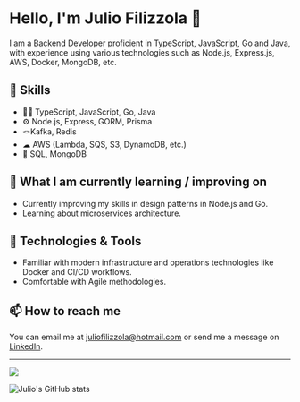 # Hello, I'm Julio Filizzola 👋

I am a Backend Developer proficient in TypeScript, JavaScript, Go and Java, with experience using various technologies such as Node.js, Express.js, AWS, Docker, MongoDB, etc.

## 🚀 Skills

- 👩‍💻 TypeScript, JavaScript, Go, Java
- ⚙️ Node.js, Express, GORM, Prisma
- 🪢Kafka, Redis
- ☁ AWS (Lambda, SQS, S3, DynamoDB, etc.)
- 💽 SQL, MongoDB

## 📖 What I am currently learning / improving on

- Currently improving my skills in design patterns in Node.js and Go.
- Learning about microservices architecture.


## 🔧 Technologies & Tools

- Familiar with modern infrastructure and operations technologies like Docker and CI/CD workflows.
- Comfortable with Agile methodologies.

## 📫 How to reach me

You can email me at juliofilizzola@hotmail.com or send me a message on [LinkedIn](https://www.linkedin.com/in/julio-filizzola/).

---

<!---
 [![Top Langs](https://github-readme-stats.vercel.app/api/top-langs/?username=juliofilizzola&theme=dark&show_icons=true&langs_count=8)](https://github.com/anuraghazra/github-readme-stats)
--->

<img src="https://github-readme-stats.vercel.app/api/top-langs/?username=juliofilizzola&theme=dark&show_icons=true&langs_count=5">

![Julio's GitHub stats](https://github-readme-stats.vercel.app/api?username=juliofilizzola&theme=dark&show_icons=true)


<!---
juliofilizzola/juliofilizzola is a ✨ special ✨ repository because its `README.md` (this file) appears on your GitHub profile.
You can click the Preview link to take a look at your changes.
--->
